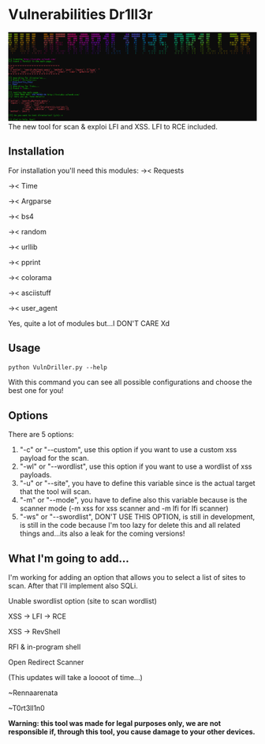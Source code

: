 # Vulnerabilities Dr1ll3r
![Banner](samplee.png)
The new tool for scan & exploi LFI and XSS.
LFI to RCE included.

## Installation
For installation you'll need this modules:
->< Requests

->< Time

->< Argparse

->< bs4

->< random

->< urllib

->< pprint

->< colorama

->< asciistuff

->< user_agent

Yes, quite a lot of modules but...I DON'T CARE Xd

## Usage
` python VulnDriller.py --help `

With this command you can see all possible configurations and choose the best one for you!

## Options
There are 5 options:
1. "-c" or "--custom", use this option if you want to use a custom xss payload for the scan.
2. "-wl" or "--wordlist", use this option if you want to use a wordlist of xss payloads.
3. "-u" or "--site", you have to define this variable since is the actual target that the tool will scan.
4. "-m" or "--mode", you have to define also this variable because is the scanner mode (-m xss for xss scanner and -m lfi for lfi scanner)
5. "-ws" or "--swordlist", DON'T USE THIS OPTION, is still in development, is still in the code because I'm too lazy for delete this and all related things and...its also a leak for the coming versions!


## What I'm going to add...
I'm working for adding an option that allows you to select a list of sites to scan.
After that I'll implement also SQLi.

Unable swordlist option (site to scan wordlist)

XSS -> LFI -> RCE

XSS -> RevShell

RFI & in-program shell

Open Redirect Scanner

(This updates will take a loooot of time...)

~Rennaarenata

~T0rt3ll1n0




**Warning: this tool was made for legal purposes only, we are not responsible if, through this tool, you cause damage to your other devices.**
